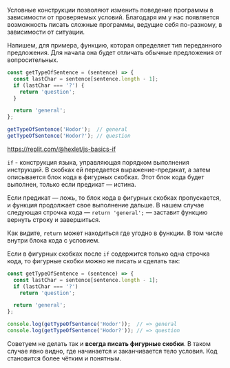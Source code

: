 
Условные конструкции позволяют изменить поведение программы в зависимости от проверяемых условий. Благодаря им у нас появляется возможность писать сложные программы, ведущие себя по-разному, в зависимости от ситуации.

Напишем, для примера, функцию, которая определяет тип переданного предложения. Для начала она будет отличать обычные предложения от вопросительных.

```javascript
const getTypeOfSentence = (sentence) => {
  const lastChar = sentence[sentence.length - 1];
  if (lastChar === '?') {
    return 'question';
  }

  return 'general';
};

getTypeOfSentence('Hodor');  // general
getTypeOfSentence('Hodor?'); // question
```

https://replit.com/@hexlet/js-basics-if

`if` - конструкция языка, управляющая порядком выполнения инструкций. В скобках ей передается выражение-предикат, а затем описывается блок кода в фигурных скобках. Этот блок кода будет выполнен, только если предикат — истина.

Если предикат — ложь, то блок кода в фигурных скобках пропускается, и функция продолжает свое выполнение дальше. В нашем случае следующая строчка кода — `return 'general';` — заставит функцию вернуть строку и завершиться.

Как видите, `return` может находиться где угодно в функции. В том числе внутри блока кода с условием.

Если в фигурных скобках после `if` содержится только одна строчка кода, то фигурные скобки можно не писать и сделать так:

```javascript
const getTypeOfSentence = (sentence) => {
  const lastChar = sentence[sentence.length - 1];
  if (lastChar === '?')
    return 'question';

  return 'general';
};

console.log(getTypeOfSentence('Hodor'));  // => general
console.log(getTypeOfSentence('Hodor?')); // => question
```

Советуем не делать так и **всегда писать фигурные скобки**. В таком случае явно видно, где начинается и заканчивается тело условия. Код становится более чётким и понятным.
